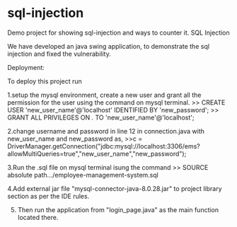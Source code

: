 # sql-injection
Demo project for showing sql-injection and ways to counter it.
SQL Injection

We have developed an java swing application, to demonstrate the sql injection and fixed the vulnerability.

Deployment:

To deploy this project run

1.setup the mysql environment, create a new user and grant all the permission for the user using the command on mysql terminal.
	>> CREATE USER 'new_user_name'@'localhost' IDENTIFIED BY 'new_password';
	>> GRANT ALL PRIVILEGES ON *.* TO 'new_user_name'@'localhost';

2.change username and password in line 12 in connection.java with new_user_name and new_password as,
	>>c = DriverManager.getConnection("jdbc:mysql://localhost:3306/ems?allowMultiQueries=true","new_user_name","new_password");

3.Run the .sql file on mysql terminal isung the command
	>> SOURCE absolute path.../employee-management-system.sql
	
4.Add external jar file "mysql-connector-java-8.0.28.jar" to project library section as per the IDE rules. 

5. Then run the application from "login_page.java" as the main function located there.
